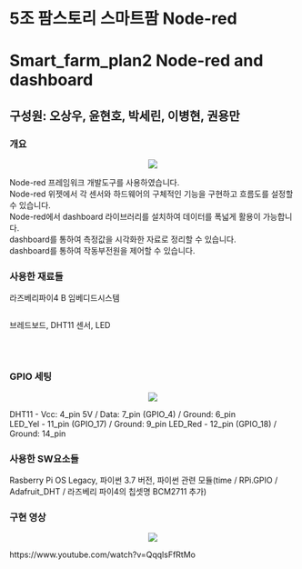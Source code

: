 # 5조 팜스토리 스마트팜 Node-red
# Smart_farm_plan2 Node-red and dashboard
## 구성원: 오상우, 윤현호, 박세린, 이병현, 권용만

### 개요
<p align="center">
<img src="https://user-images.githubusercontent.com/61779129/235955407-ad1bf8b4-f61f-4aa4-857a-ab4fe219127b.png">
</p>
Node-red 프레임워크 개발도구를 사용하였습니다.<br/>
Node-red 위젯에서 각 센서와 하드웨어의 구체적인 기능을 구현하고 흐름도를 설정할 수 있습니다.<br/>
Node-red에서 dashboard 라이브러리를 설치하여 데이터를 폭넓게 활용이 가능합니다.<br/>
dashboard를 통하여 측정값을 시각화한 자료로 정리할 수 있습니다.<br/>
dashboard를 통하여 작동부전원을 제어할 수 있습니다.<br/>

### 사용한 재료들
라즈베리파이4 B 임베디드시스템
<p align="center">
<img src="">
</p>

브레드보드, DHT11 센서, LED
<p align="center">
<img src="">
</p>
<br/>

### GPIO 세팅
<p align="center">
<img src="https://user-images.githubusercontent.com/130550405/231508170-647953c9-4627-43f8-bf00-b93f5eca4d2b.png">
</p>
DHT11 - Vcc: 4_pin 5V / Data: 7_pin (GPIO_4) / Ground: 6_pin<br/>
LED_Yel - 11_pin (GPIO_17) / Ground: 9_pin
LED_Red - 12_pin (GPIO_18) / Ground: 14_pin
<br/>

### 사용한 SW요소들
Rasberry Pi OS Legacy, 파이썬 3.7 버전, 파이썬 관련 모듈(time / RPi.GPIO / Adafruit_DHT / 라즈베리 파이4의 칩셋명 BCM2711 추가)
<br/>

### 구현 영상
<p align="center">
<img src="https://user-images.githubusercontent.com/130550405/231494597-672900d9-cf49-4a55-84aa-42b22413bb42.jpg">
</p>
https://www.youtube.com/watch?v=QqqlsFfRtMo
